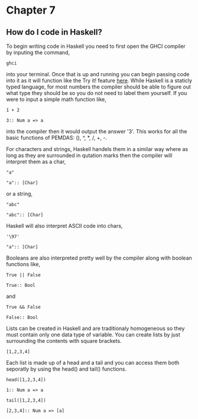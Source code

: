 # Chapter 7
## How do I code in Haskell?

To begin writing code in Haskell you need to first open the GHCI compiler by inputing the command,

`ghci`

into your terminal. Once that is up and running you can begin passing code into it as it will function like the Try it! feature [here](https://www.haskell.org/). While Haskell is a staticly typed language, for most numbers the compiler should be able to figure out what type they should be so you do not need to label them yourself. If you were to input a simple math function like,

`1 + 2`

`3:: Num a => a`

into the compiler then it would output the answer '3'. This works for all the basic functions of PEMDAS: (), ^, *, /, +, -.

For characters and strings, Haskell handels them in a similar way where as long as they are surrounded in qutation marks then the compiler will interpret them as a char,

`"a"`

`"a":: [Char]`

or a string,

`"abc"`

`"abc":: [Char]`

Haskell will also interpret ASCII code into chars,

`'\97'`

`"a":: [Char]`

Booleans are also interpreted pretty well by the compiler along with boolean functions like,

`True || False`

`True:: Bool`

and

`True && False`

`False:: Bool`

Lists can be created in Haskell and are traditionaly homogeneous so they must contain only one data type of variable. You can create lists by just surrounding the contents with square brackets.

`[1,2,3,4]`

Each list is made up of a head and a tail and you can access them both seporatly by using the head() and tail() functions.

`head([1,2,3,4])`

`1:: Num a => a`

`tail([1,2,3,4])`

`[2,3,4]:: Num a => [a]`

